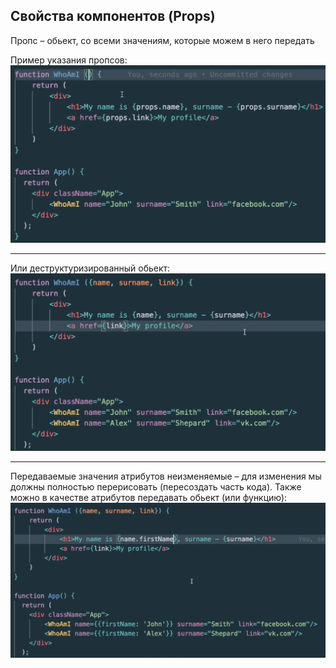 ## Свойства компонентов (Props)
Пропс – обьект, со всеми значениям, которые можем в него передать

Пример указания пропсов:
![Пропсы](../img/1_3_1.png)

---

Или деструктуризированный обьект:
![Пропсы](../img/1_3_2.png)

---

Передаваемые значения атрибутов неизменяемые – для изменения мы должны полностью перерисовать (пересоздать часть кода).
Также можно в качестве атрибутов передавать обьект (или функцию):
![Пропсы](../img/1_3_3.png)
